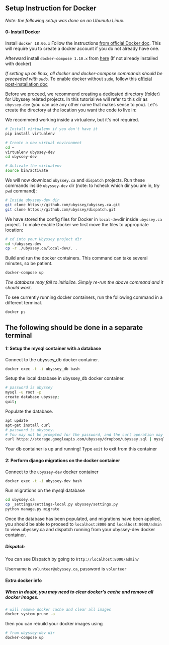 ## Setup Instruction for Docker

*Note: the following setup was done on an Ubunutu Linux.*

#### 0: Install Docker

Install `docker 18.06.x` Follow the instructions [from official Docker doc](https://docs.docker.com/). This will require you to create a docker account if you do not already have one.

Afterward install `docker-compose 1.10.x` from [here](https://docs.docker.com/compose/install/) (If not already installed with docker)

*If setting up on linux, all docker and docker-compose commands should be preceeded with `sudo`.* To enable docker without `sudo`, follow this [official post-installation doc](https://docs.docker.com/install/linux/linux-postinstall/)

Before we proceed, we recommend creating a dedicated directory (folder) for Ubyssey related projects. In this tutorial we will refer to this dir as `ubyssey-dev` (you can use any other name that makes sense to you). Let's create the directory at the location you want the code to live in:

We recommend working inside a virtualenv, but it's not required.

```bash
# Install virtualenv if you don't have it
pip install virtualenv

# Create a new virtual environment
cd ~
virtualenv ubyssey-dev
cd ubyssey-dev

# Activate the virtualenv
source bin/activate
```

We will now download `ubyssey.ca` and `dispatch` projects. Run these commands inside `ubyssey-dev` dir (note: to hcheck which dir you are in, try `pwd` command):

```bash
# Inside ubyssey-dev dir
git clone https://github.com/ubyssey/ubyssey.ca.git
git clone https://github.com/ubyssey/dispatch.git
```

We have stored the config files for Docker in `local-dev`dir inside `ubyssey.ca` project. To make enable Docker we first move the files to appropriate location:

```bash
# cd into your Ubyssey project dir
cd ~/ubyssey-dev
cp -r ./ubyssey.ca/local-dev/. .
```

Build and run the docker containers. This command can take several minutes, so be patient.

```bash
docker-compose up
```

*The database may fail to initialize. Simply re-run the above command and it should work.*

To see currently running docker containers, run the following command in a different terminal.

```bash
docker ps
```
## The following should be done in a separate terminal

#### 1: Setup the mysql container with a database

Connect to the ubyssey_db docker container.
```bash
docker exec -t -i ubyssey_db bash
```

Setup the local database in ubyssey_db docker container.
```bash
# password is ubyssey
mysql -u root -p
create database ubyssey;
quit;
```

Populate the database.
```bash
apt update
apt-get install curl
# password is ubyssey.
# You may not be prompted for the password, and the curl operation may appear to have hanged. Simply type the password and press enter.
curl https://storage.googleapis.com/ubyssey/dropbox/ubyssey.sql | mysql -u root ubyssey -p
```

Your db container is up and running! Type `exit` to exit from this container

#### 2: Perform django migrations on the docker container

Connect to the `ubyssey-dev` docker container

```bash
docker exec -t -i ubyssey-dev bash
```

Run migrations on the mysql database

```bash
cd ubyssey.ca
cp _settings/settings-local.py ubyssey/settings.py
python manage.py migrate
```

Once the database has been populated, and migrations have been applied,
you should be able to proceed to `localhost:8000` and `localhost:8000/admin` to view ubyssey.ca and dispatch running from your ubyssey-dev docker container.

##### Dispatch

You can see Dispatch by going to `http://localhost:8000/admin/`

Username is `volunteer@ubyssey.ca`, password is `volunteer`


#### Extra docker info

##### When in doubt, you may need to clear docker's cache and remove all docker images.

```bash
# will remove docker cache and clear all images
docker system prune -a
```

then you can rebuild your docker images using

``` bash
# from ubyssey-dev dir
docker-compose up
```



